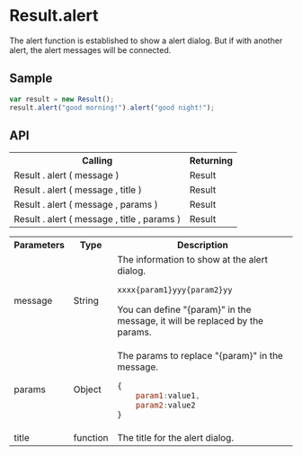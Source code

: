 <H1>Result.alert</H1>

The alert function is established to show a alert dialog.
But if with another alert, the alert messages will be connected.

<h2>Sample</h2>

```javascript
var result = new Result();
result.alert("good morning!").alert("good night!");
```

<h2>API</h2>

<table>
<tr><th>Calling</th><th>Returning</th></tr>
<tr><td>Result . alert ( message )</td><td>Result</td></tr>
<tr><td>Result . alert ( message , title )</td><td>Result</td></tr>
<tr><td>Result . alert ( message , params )</td><td>Result</td></tr>
<tr><td>Result . alert ( message , title , params )</td><td>Result</td></tr>
</table>

<table>
<tr><th>Parameters</th><th>Type</th><th>Description</th></tr>
<tr><td>message</td><td>String</td><td>The information to show at the alert dialog.

```javascript
xxxx{param1}yyy{param2}yy
```

You can define "{param}" in the message, it will be replaced by the params.
</td></tr>
<tr><td>params</td><td>Object</td><td>The params to replace "{param}" in the message.

```javascript
{
	param1:value1,
	param2:value2
}
```

</td></tr>
<tr><td>title</td><td>function</td><td>	The title for the alert dialog.</td></tr>

</table>

